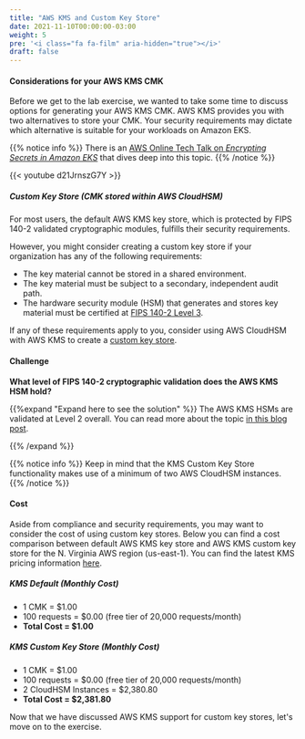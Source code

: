 ```yaml
---
title: "AWS KMS and Custom Key Store"
date: 2021-11-10T00:00:00-03:00
weight: 5
pre: '<i class="fa fa-film" aria-hidden="true"></i>'
draft: false
---
```



#### Considerations for your AWS KMS CMK

Before we get to the lab exercise, we wanted to take some time to discuss options for generating your AWS KMS CMK. AWS KMS provides you with two alternatives to store your CMK. Your security requirements may dictate which alternative is suitable for your workloads on Amazon EKS.

{{% notice info %}}
There is an [AWS Online Tech Talk on *Encrypting Secrets in Amazon EKS*](https://pages.awscloud.com/Encrypting-Secrets-in-Amazon-EKS_2020_0502-CON_OD.html?&trk=ep_card-el_a131L0000084iG3QAI&trkCampaign=NA-FY20-AWS-DIGMKT-WEBINAR-SERIES-May_2020_0502-CON&sc_channel=el&sc_campaign=pac_2018-2019_exlinks_ondemand_OTT_evergreen&sc_outcome=Product_Adoption_Campaigns&sc_geo=NAMER&sc_country=mult) that dives deep into this topic.
{{% /notice %}}

{{< youtube d21JrnszG7Y >}}

##### Custom Key Store (CMK stored within AWS CloudHSM)

For most users, the default AWS KMS key store, which is protected by FIPS 140-2 validated cryptographic modules, fulfills their security requirements.

However, you might consider creating a custom key store if your organization has any of the following requirements:

* The key material cannot be stored in a shared environment.
* The key material must be subject to a secondary, independent audit path.
* The hardware security module (HSM) that generates and stores key material must be certified at [FIPS 140-2 Level 3](https://docs.aws.amazon.com/cloudhsm/latest/userguide/introduction.html).

If any of these requirements apply to you, consider using AWS CloudHSM with AWS KMS to create a [custom key store](https://docs.aws.amazon.com/kms/latest/developerguide/custom-key-store-overview.html).

#### Challenge

**What level of FIPS 140-2 cryptographic validation does the AWS KMS HSM hold?**

{{%expand "Expand here to see the solution" %}}
The AWS KMS HSMs are validated at Level 2 overall. You can read more about the topic [in this blog post](https://aws.amazon.com/blogs/security/aws-key-management-service-now-offers-fips-140-2-validated-cryptographic-modules-enabling-easier-adoption-of-the-service-for-regulated-workloads/).

{{% /expand %}}

{{% notice info %}}
Keep in mind that the KMS Custom Key Store functionality makes use of a minimum of two AWS CloudHSM instances.
{{% /notice %}}

#### Cost

Aside from compliance and security requirements, you may want to consider the cost of using custom key stores. Below you can find a cost comparison between default AWS KMS key store and AWS KMS custom key store for the N. Virginia AWS region (us-east-1). You can find the latest KMS pricing information [here](https://aws.amazon.com/kms/pricing/).

##### KMS Default (Monthly Cost)

- 1 CMK = $1.00
- 100 requests = $0.00 (free tier of 20,000 requests/month)
- **Total Cost = $1.00**

##### KMS Custom Key Store (Monthly Cost)

- 1 CMK = $1.00
- 100 requests = $0.00 (free tier of 20,000 requests/month)
- 2 CloudHSM Instances = $2,380.80
- **Total Cost = $2,381.80**

Now that we have discussed AWS KMS support for custom key stores, let's move on to the exercise.
